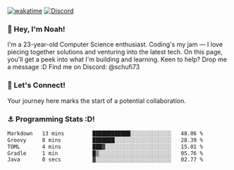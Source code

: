 [![wakatime](https://wakatime.com/badge/user/018b5c7c-fde2-4105-aa96-f5c758abb0a2.svg)](https://wakatime.com/@018b5c7c-fde2-4105-aa96-f5c758abb0a2)
[![Discord](https://img.shields.io/badge/Discord-5865F2?style=flat&logo=discord&logoColor=white)](https://discord.gg/eAW8AGXaGu)



### 👋 Hey, I'm Noah!
I'm a 23-year-old Computer Science enthusiast. Coding's my jam — I love piecing together solutions and venturing into the latest tech. On this page, you'll get a peek into what I'm building and learning. Keen to help? Drop me a message :D 
Find me on Discord: @schufi73

### 🤝 Let's Connect!
Your journey here marks the start of a potential collaboration.

### ⚓ Programming Stats :D!
<!--START_SECTION:waka-->

```txt
Markdown   13 mins         ████████████░░░░░░░░░░░░░   48.06 %
Groovy     8 mins          ███████░░░░░░░░░░░░░░░░░░   28.39 %
TOML       4 mins          ███▓░░░░░░░░░░░░░░░░░░░░░   15.01 %
Gradle     1 min           █▒░░░░░░░░░░░░░░░░░░░░░░░   05.76 %
Java       0 secs          ▓░░░░░░░░░░░░░░░░░░░░░░░░   02.77 %
```

<!--END_SECTION:waka-->
